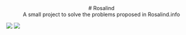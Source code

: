 <center># Rosalind</center>

<center>A small project to solve the problems proposed in Rosalind.info</center>

![](https://img.shields.io/github/repo-size/asoretzu/Rosalind.svg)
![](https://img.shields.io/github/license/Asoretzu/Rosalind.svg)
